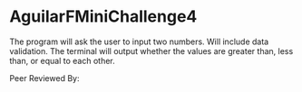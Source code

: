 # AguilarFMiniChallenge4

The program will ask the user to input two numbers. Will include data validation.
The terminal will output whether the values are greater than, less than, or equal to each other.

Peer Reviewed By:
